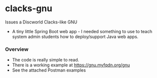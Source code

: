 # clacks-gnu

Issues a Discworld Clacks-like GNU 

* A tiny little Spring Boot web app - I needed something to use to teach system admin 
students how to deploy/support Java web apps.


### Overview

* The code is really simple to read.
* There is a working example at https://gnu.myfqdn.org/gnu
* See the attached Postman examples